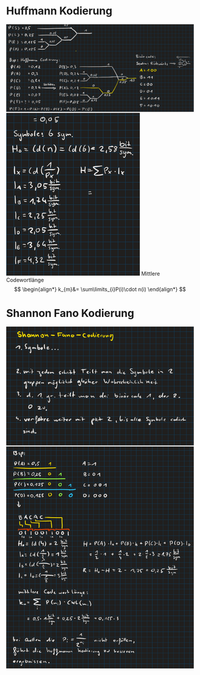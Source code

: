 
# Huffmann Kodierung
![Pasted image 20230419154757](assets/Pasted%20image%2020230419154757.png)
![Pasted image 20230419154808](assets/Pasted%20image%2020230419154808.png)
Mittlere Codewortlänge
$$
\begin{align*}
k_{m}&= \sum\limits_{i}P(i)\cdot n(i)
\end{align*}
$$

# Shannon Fano Kodierung
![Pasted image 20230419154706](assets/Pasted%20image%2020230419154706.png)
![Pasted image 20230419154728](assets/Pasted%20image%2020230419154728.png)